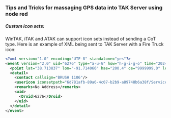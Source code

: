 ### Tips and Tricks for massaging GPS data into TAK Server using node red


##### Custom icon sets:

WinTAK, iTAK and ATAK can support icon sets instead of sending a CoT type.  Here is an example of XML being sent to TAK Server with a Fire Truck icon:



```xml
<?xml version="1.0" encoding="UTF-8" standalone="yes"?>
<event version="2.0" uid="6276" type="a-u-G" how="h-g-i-g-o" time="2024-08-11T21:09:06.000+00:00" start="2024-08-11T21:09:06.000+00:00" icon="f7f71666-8b28-4b57-9fbb-e38e61d33b79/Service/firebrigade.png" stale="2024-08-13T18:12:06.712Z">
  <point lat="38.713837" lon="-91.714066" hae="200.4" ce="9999999.0" le="9999999.0"/>
  <detail>
    <contact callsign="BRUSH 1106"/>
    <usericon iconsetpath="6d781afb-89a6-4c07-b2b9-a89748b6a38f/Service/firebrigade.png"/>
    <remarks>No Address</remarks>
    <uid>
      <Droid>6276</Droid>
    </uid>
  </detail>
</event>   
```


